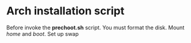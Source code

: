 # Arch installation script

Before invoke the **prechoot.sh** script. You must format the disk. Mount *home* and *boot*. Set up swap
